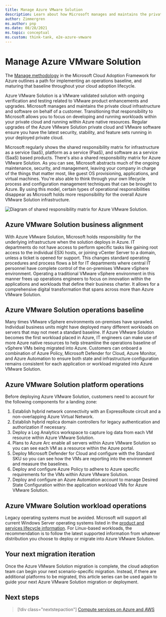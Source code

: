 ```yaml
---
title: Manage Azure VMware Solution
description: Learn about how Microsoft manages and maintains the private cloud infrastructure and software on behalf of a customer for Azure VMware Solution.
author: Zimmergren
ms.author: pnp
ms.date: 08/28/2021
ms.topic: conceptual
ms.custom: think-tank, e2e-azure-vmware
---
```


# Manage Azure VMware Solution

The [Manage methodology](../../manage/index.md) in the Microsoft Cloud Adoption Framework for Azure outlines a path for implementing an operations baseline, and maturing that baseline throughout your cloud adoption lifecycle.

Azure VMware Solution is a VMware validated solution with ongoing verification and testing related to VMware product enhancements and upgrades. Microsoft manages and maintains the private cloud infrastructure and software on behalf of a customer. Transitioning that responsibility to Microsoft allows you to focus on developing and running workloads within your private cloud and running within Azure native resources. Regular upgrades of the Azure VMware Solution private cloud and VMware software ensure you have the latest security, stability, and feature sets running in your deployed private cloud.

Microsoft regularly shows the shared responsibility matrix for infrastructure as a service (IaaS), platform as a service (PaaS), and software as a service (SaaS) based products. There's also a shared responsibility matrix for Azure VMware Solution. As you can see, Microsoft abstracts much of the ongoing maintenance, security, and management, leaving your company in charge of the things that matter most, like guest OS provisioning, applications, and virtual machines. You're also able to think through your own lifecycle process and configuration management techniques that can be brought to Azure. By using this model, certain types of operational responsibilities disappear as Microsoft holds more responsibility for the overall Azure VMware Solution infrastructure.

![Diagram of shared responsibility matrix for Azure VMware Solution.](./media/azure-vmware-shared-responsibility-matrix.png)

## Azure VMware Solution business alignment

With Azure VMware Solution, Microsoft holds responsibility for the underlying infrastructure when the solution deploys in Azure. IT departments do not have access to perform specific tasks like gaining root access to the individual ESXi hosts, or joining vCenter Server to a domain, unless a ticket is opened for support. This changes standard operating procedures and process flows a bit for IT departments where central IT personnel have complete control of the on-premises VMware vSphere environment. Operating a traditional VMware vSphere environment in this manner frees up operations engineers to focus on innovation within the applications and workloads that define their business charter. It allows for a comprehensive digital transformation that spans across more than Azure VMware Solution.

## Azure VMware Solution operations baseline

Many times VMware vSphere environments on-premises have sprawled. Individual business units might have deployed many different workloads on servers that may not meet a standard baseline. If Azure VMware Solution becomes the first workload placed in Azure, IT engineers can make use of more Azure native resources to help streamline the operations baseline of vSphere VMs being migrated into Azure. Customers can onboard a combination of Azure Policy, Microsoft Defender for Cloud, Azure Monitor, and Azure Automation to ensure both state and infrastructure configuration remains consistent for each application or workload migrated into Azure VMware Solution.

## Azure VMware Solution platform operations

Before deploying Azure VMware Solution, customers need to account for the following components for a landing zone:

1. Establish hybrid network connectivity with an ExpressRoute circuit and a non-overlapping Azure Virtual Network.
2. Establish hybrid replica domain controllers for legacy authentication and authorization if necessary.
3. Deploy a Log Analytics workspace to capture log data from each VM resource within Azure VMware Solution.
4. Plans to Azure Arc enable all servers within Azure VMware Solution so you can see each VM as a resource within the Azure portal.
5. Deploy Microsoft Defender for Cloud and configure with the Standard SKU so you can see how the VMs are reporting into the environment and measure the baselines.
6. Deploy and configure Azure Policy to adhere to Azure specific requirements for the VMs within Azure VMware Solution.
7. Deploy and configure an Azure Automation account to manage Desired State Configuration within the application workload VMs for Azure VMware Solution.

## Azure VMware Solution workload operations

Legacy operating systems must be avoided. Microsoft will support all current Windows Server operating systems listed in the [product and services lifecycle information](/lifecycle/products/?products=microsoft-servers). For Linux-based workloads, the recommendation is to follow the latest supported information from whatever distribution you choose to deploy or migrate into Azure VMware Solution.

## Your next migration iteration

Once the Azure VMware Solution migration is complete, the cloud adoption team can begin your next scenario-specific migration. Instead, if there are additional platforms to be migrated, this article series can be used again to guide your next Azure VMware Solution migration or deployment.

## Next steps

> [!div class="nextstepaction"]
> [Compute services on Azure and AWS](./govern.md)
